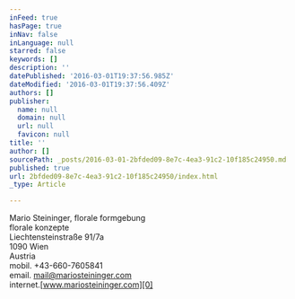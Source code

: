 ```yaml
---
inFeed: true
hasPage: true
inNav: false
inLanguage: null
starred: false
keywords: []
description: ''
datePublished: '2016-03-01T19:37:56.985Z'
dateModified: '2016-03-01T19:37:56.409Z'
authors: []
publisher:
  name: null
  domain: null
  url: null
  favicon: null
title: ''
author: []
sourcePath: _posts/2016-03-01-2bfded09-8e7c-4ea3-91c2-10f185c24950.md
published: true
url: 2bfded09-8e7c-4ea3-91c2-10f185c24950/index.html
_type: Article

---
```

Mario Steininger, florale formgebung  
florale konzepte  
Liechtensteinstraße 91/7a  
1090 Wien  
Austria  
mobil. +43-660-7605841  
email. mail@mariosteininger.com  
internet.[www.mariosteininger.com][0]

[0]: http://www.mariosteininger.com/